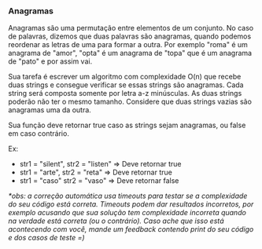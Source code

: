 ### Anagramas ###

Anagramas são uma permutação entre elementos de um conjunto. No caso de palavras, dizemos que duas palavras são anagramas, quando podemos reordenar as letras de uma para formar a outra. Por exemplo "roma" é um anagrama de "amor", "opta" é um anagrama de "topa" que é um anagrama de "pato" e por assim vai.

Sua tarefa é escrever um algoritmo com complexidade O(n) que recebe duas strings e consegue verificar se essas strings são anagramas. Cada string será composta somente por letra a-z minúsculas. As duas strings poderão não ter o mesmo tamanho. Considere que duas strings vazias são anagramas uma da outra.

Sua função deve retornar true caso as strings sejam anagramas, ou false em caso contrário.

Ex:

* str1 = "silent", str2 = "listen" =\> Deve retornar true
* str1 = "arte", str2 = "reta" =\> Deve retornar true
* str1 = "caso" str2 = "vaso" =\> Deve retornar false

*\*obs: a correção automática usa timeouts para testar se a complexidade do seu código está correta. Timeouts podem dar resultados incorretos, por exemplo acusando que sua solução tem complexidade incorreta quando na verdade está correta (ou o contrário). Caso ache que isso está acontecendo com você, mande um feedback contendo print do seu código e dos casos de teste =)*
